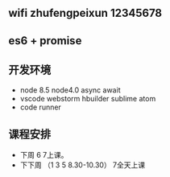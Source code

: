 ## wifi  zhufengpeixun    12345678

## es6 + promise


## 开发环境
- node 8.5 node4.0 async await
- vscode webstorm hbuilder sublime atom
- code runner 


## 课程安排
- 下周 6 7上课。
- 下下周 （1 3 5 8.30-10.30）  7全天上课


